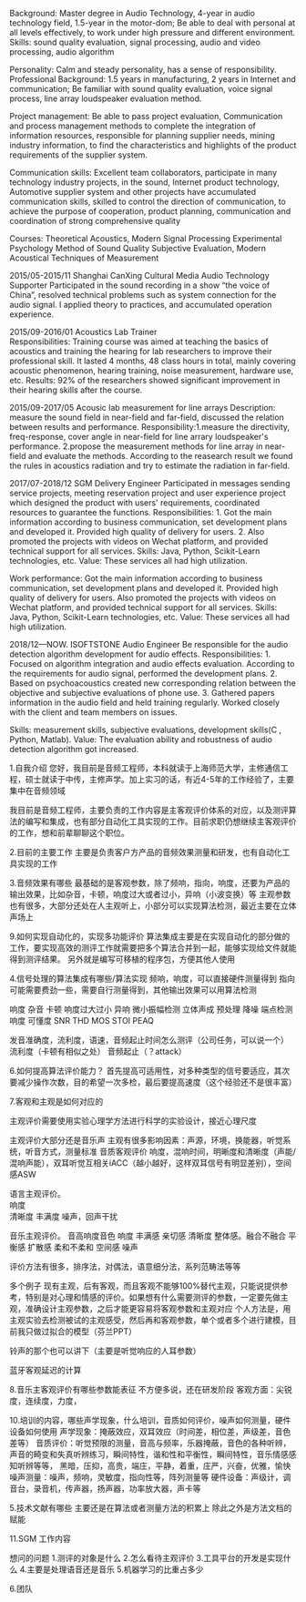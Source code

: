 Background: Master degree in Audio Technology, 4-year in audio technology field, 1.5-year in the motor-dom; Be able to deal with personal at all levels effectively, to work under high pressure and different environment.
Skills: sound quality evaluation, signal processing, audio and video processing, audio algorithm

Personality: Calm and steady personality, has a sense of responsibility.
Professional Background: 1.5 years in manufacturing, 2 years in Internet and communication; Be familiar with sound quality evaluation, voice signal process, line array loudspeaker evaluation method.

Project management: Be able to pass project evaluation, Communication and process management methods to complete the integration of information resources, responsible for planning supplier needs, mining industry information, to find the characteristics and highlights of the product requirements of the supplier system.

Communication skills: Excellent team collaborators, participate in many technology industry projects, in the sound, Internet product technology, Automotive supplier system and other projects have accumulated communication skills, skilled to control the direction of communication, to achieve the purpose of cooperation, product planning, communication and coordination of strong comprehensive quality






Courses: Theoretical Acoustics, Modern Signal Processing
Experimental Psychology Method of Sound Quality Subjective Evaluation, Modern Acoustical Techniques of Measurement

2015/05-2015/11 Shanghai CanXing Cultural Media Audio Technology Supporter
Participated in the sound recording in a show “the voice of China”, resolved technical problems such as system connection for the audio signal. I applied theory to practices, and accumulated operation experience. 

2015/09-2016/01  Acoustics Lab         Trainer                    
Responsibilities: Training course was aimed at teaching the basics of acoustics and training the hearing for lab researchers to improve their professional skill. It lasted 4 months, 48 class hours in total, mainly covering acoustic phenomenon, hearing training, noise measurement, hardware use, etc. 
Results: 92% of the researchers showed significant improvement in their hearing skills after the course.

2015/09-2017/05 Acousic lab   measurement for line arrays
Description: measure the sound field in near-field and far-field, discussed the relation between results and performance. 
Responsibility:1.measure the directivity, freq-response, cover angle in near-field for line arrary loudspeaker's performance. 
2.propose the measurement methods for line array in near-field and evaluate the methods. 
According to the reasearch result we found the rules in acoustics radiation and try to estimate the radiation in far-field.


2017/07-2018/12  SGM  Delivery Engineer
Participated in messages sending service projects, meeting reservation project and user experience project which designed the product with users' requirements, coordinated resources to guarantee the functions. 
Responsibilities: 1. Got the main information according to business communication, set development plans and developed it. Provided high quality of delivery for users. 2. Also promoted the projects with videos on Wechat platform, and provided technical support for all services. 
Skills: Java, Python, Scikit-Learn technologies, etc. 
Value: These services all had high utilization.


Work performance: Got the main information according to business communication, set development plans and developed it. Provided high quality of delivery for users. Also promoted the projects with videos on Wechat platform, and provided technical support for all services. 
Skills: Java, Python, Scikit-Learn technologies, etc. 
Value: These services all had high utilization.





2018/12—NOW.  ISOFTSTONE  Audio Engineer
Be responsible for the audio detection algorithm development for audio effects. 
Responsibilities: 1. Focused on algorithm integration and audio effects evaluation. According to the requirements for audio signal, performed the development plans. 2. Based on psychoacoustics created new corresponding relation between the objective and subjective evaluations of phone use. 3. Gathered papers information in the audio field and held training regularly. Worked closely with the client and team members on issues. 

Skills: measurement skills, subjective evaluations, development skills(C , Python, Matlab). 
Value: The evaluation ability and robustness of audio detection algorithm got increased.





1.自我介绍
您好，我目前是音频工程师，本科就读于上海师范大学，主修通信工程，硕士就读于中传，主修声学。加上实习的话，有近4-5年的工作经验了，主要集中在音频领域

我目前是音频工程师，主要负责的工作内容是主客观评价体系的对应，以及测评算法的编写和集成，也有部分自动化工具实现的工作。目前求职仍想继续主客观评价的工作，想和前辈聊聊这个职位。

2.目前的主要工作
主要是负责客户方产品的音频效果测量和研发，也有自动化工具实现的工作


3.音频效果有哪些
最基础的是客观参数，除了频响，指向，响度，还要为产品的输出效果，比如杂音，卡顿，响度过大或者过小，异响（小波变换）等
主观参数也有很多，大部分还处在人主观听上，小部分可以实现算法检测，最近主要在立体声场上


9.如何实现自动化的，实现多功能评价
算法集成主要是在实现自动化的部分做的工作，要实现高效的测评工作就需要把多个算法合并到一起，能够实现给文件就能得到测评结果。
另外就是编写可移植的程序包，方便其他人使用


4.信号处理的算法集成有哪些/算法实现
频响，响度，可以直接硬件测量得到
指向可能需要费劲一些，需要自行测量得到，其他输出效果可以用算法检测

响度
杂音
卡顿
响度过大过小
异响
微小振幅检测
立体声成
预处理
降噪
端点检测
响度
可懂度
SNR
THD
MOS
STOI
PEAQ




发音准确度，流利度，语速，音频起止时间怎么测评（公司任务，可以说一个）
流利度（卡顿有相似之处）
音频起止（？attack）





6.如何提高算法评价能力？
首先提高可适用性，对多种类型的信号要适应，其次要减少操作次数，目的希望一次多检，最后要提高速度（这个经验还不是很丰富）



7.客观和主观是如何对应的

主观评价需要使用实验心理学方法进行科学的实验设计，接近心理尺度

主观评价大部分还是音乐声
主观有很多影响因素：声源，环境，换能器，听觉系统，听音方式，测量标准
音质客观评价
响度，混响时间，明晰度和清晰度（声能/混响声能），双耳听觉互相关iACC（越小越好，这样双耳信号有明显差别），空间感ASW 

语言主观评价。     
响度        
清晰度
丰满度
噪声，回声干扰

音乐主观评价。 音高响度音色 
响度
丰满感
亲切感
清晰度
整体感。融合不融合
平衡感
扩散感    柔和不柔和
空间感
噪声

评价方法有很多，排序法，对偶法，语意细分法，系列范畴法等等

多个例子
现有主观，后有客观，而且客观不能够100%替代主观，只能说提供参考，特别是对心理和情感的评价。如果想有什么需要测评的参数，一定要先做主观，准确设计主观参数，之后才能更容易将客观参数和主观对应
个人方法是，用主观实验去检测被试的主观感受，然后再和客观参数，单个或者多个进行建模，目前我只做过拟合的模型（芬兰PPT）

铃声的那个也可以讲下（主要是听觉响应的人耳参数）

蓝牙客观延迟的计算


8.音乐主客观评价有哪些参数能表征
不方便多说，还在研发阶段
客观方面：尖锐度，连续度，力度，



10.培训的内容，哪些声学现象，什么培训，音质如何评价，噪声如何测量，硬件设备如何使用
声学现象：掩蔽效应，双耳效应（时间差，相位差，声级差，音色差等）
音质评价：听觉预限的测量，音高与频率，乐器掩蔽，音色的各种听辨，声音的畸变和失真听辨练习，瞬间特性，谐和性和平衡性，瞬间特性，音乐情感感知听辨等等，
黑暗，压抑，高贵，端庄，平静，着重，庄严，兴奋，优雅，愉快
噪声测量：噪声，频响，灵敏度，指向性等，阵列测量等
硬件设备：声级计，调音台，录音机，传声器，扬声器，功率放大器，声卡等





5.技术文献有哪些
主要还是在算法或者测量方法的积累上
除此之外是方法文档的赋能

11.SGM 工作内容



想问的问题
1.测评的对象是什么
2.怎么看待主观评价
3.工具平台的开发是实现什么
4.主要是处理语音还是音乐
5.机器学习的比重占多少

6.团队
